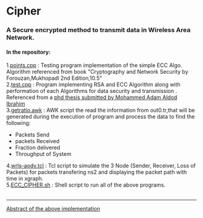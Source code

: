 # Cipher
### A Secure encrypted method to transmit data in Wireless Area Network.<br>
#### In the repository:<br>
1.[points.cpp](points.cpp) : Testing program implementation of the simple ECC Algo. Algorithm referenced from book "Cryptography and Network Security by Forouzan,Mukhopadl 2nd Edition,10.5"<br>
2.[test.cpp](test.cpp) : Program implementing RSA and ECC Algorithm along with performation of each Algorithms for data security and transmission . Referenced from a [phd thesis submitted by Mohammed Adam Aldod Ibrahim ](https://www.slideshare.net/MohammedAldod/completethesis-52784039)<br>
3.[getratio.awk](getratio.awk) : AWK script the read the information from out0.tr,that will be generated during the execution of program and process the data to find the following:
* Packets Send
* packets Received
* Fraction delivered
* Throughput of System<br>

4.[wrls-aodv.tcl](wrls-aodv.tcl) : Tcl script to simulate the 3 Node (Sender, Receiver, Loss of Packets) for packets transfering ns2 and displaying the packet path with time in xgraph.<br>
5.[ECC_CIPHER.sh](ECC_CIPHER.SH) : Shell script to run all of the above programs.<br><br><hr>
[Abstract of the above implementation](DCCN.pdf)

